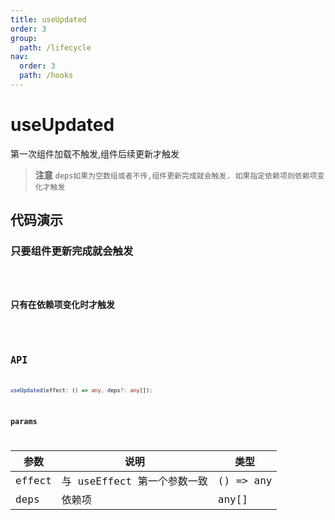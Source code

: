 ```yaml
---
title: useUpdated
order: 3
group:
  path: /lifecycle
nav:
  order: 3
  path: /hooks
---
```


# useUpdated

第一次组件加载不触发,组件后续更新才触发

> **注意** `deps如果为空数组或者不传,组件更新完成就会触发. 如果指定依赖项则依赖项变化才触发`

## 代码演示

### 只要组件更新完成就会触发

<code src='./demos/demo2.tsx' />

### 只有在依赖项变化时才触发

<code src='./demos/demo1.tsx' />

## API

```ts
useUpdated(effect: () => any, deps?: any[]);
```

### params

| 参数   | 说明                        | 类型      |
| ------ | --------------------------- | --------- |
| effect | 与 useEffect 第一个参数一致 | () => any |
| deps   | 依赖项                      | any[]     |
